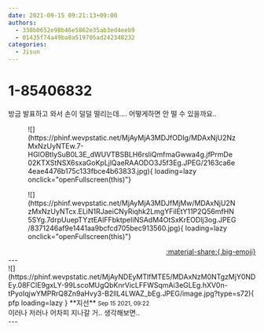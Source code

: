 ```yaml
---
date: 2021-09-15 09:21:13+09:00
authors:
  - 330b0652e98b46e5862e35ab3ed4eeb9
  - 01435f74a49ba8a519705ad242348232
categories:
  - Jisun
---
```


# 1-85406832

<div class="post-container" markdown="1">
<div class="content-container md-sidebar__scrollwrap" markdown="1">

방금 발표하고 와서 손이 덜덜 떨리는데.... 어떻게하면 안 떨 수 있을까요..
<figure markdown="1">
![](https://phinf.wevpstatic.net/MjAyMjA3MDJfODIg/MDAxNjU2NzMxNzUyNTEw.7-HGlOBtlySuB0L3E_dWUVTBSBLH6rsliQmfmaGwwa4g.jfPrmDe02KTXStNSX6sxaGoKpLjlQaeRAAODO3J5f3Eg.JPEG/2163ca6e4eae4476b175c133fbce4b63833.jpg){ loading=lazy onclick="openFullscreen(this)"}
</figure>

<figure markdown="1">
![](https://phinf.wevpstatic.net/MjAyMjA3MDJfMjMw/MDAxNjU2NzMxNzUyNTcx.ELiN1RJaeiCNyRiqhk2LmgYFilEtY11P2Q56mfHN5SYg.7drpUuepTYztEAlFFbktpeIiNSAdM4OtSxKrEODlj3og.JPEG/8371246af9e1441aa9bcfcd705bec913560.jpg){ loading=lazy onclick="openFullscreen(this)"}
</figure>


</div>
</div>

<div style="text-align: right;" markdown="1">
<a href="https://weverse.io/fromis9/fanpost/1-85406832" style="text-align: right;">:material-share:{.big-emoji}</a>
</div>
---

<div class="comments-container md-sidebar__scrollwrap" markdown="1">
<div class="comment" markdown="1">
<div class='id-container' markdown="1">
![](https://phinf.wevpstatic.net/MjAyNDEyMTlfMTE5/MDAxNzM0NTgzMjY0NDEy.08FClE9gxLY-99LscoMUgQbKnrVicLFFWSqmAi3eGLEg.hXV0n-tPyoIqjwYMPRrQ8Zn9aHvy3-B2llL4LWAZ_bEg.JPEG/image.jpg?type=s72){ pfp loading=lazy }
**<span class="artist">지선</span>** <small>Sep 15 2021, 09:22</small><br>
</div>
<div class='comment-body' markdown="1">
이러나 저러나 어차피 지나갈 거.. 생각해보면..
</div>
</div>
</div>
---
